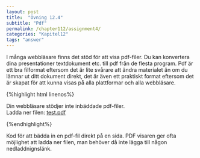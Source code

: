 ```yaml
---
layout: post
title:  "Övning 12.4"
subtitle: "Pdf"
permalink: /chapter112/assignment4/
categories: "Kapitel12"
tags: "answer"
---
```

I många webbläsare finns det stöd för att visa pdf-filer. Du kan konvertera dina presentationer textdokument etc. till pdf från de flesta program. Pdf är ett bra filformat eftersom det är lite svårare att ändra materialet än om du lämnar ut ditt dokument direkt, det är även ett praktiskt format eftersom det är skapat för att kunna visas på alla plattformar och alla webbläsare.

{%highlight html linenos%}
<object data="media/lecture.pdf" type="application/pdf" width="600" height="800">
  <p>
    Din webbläsare stödjer inte inbäddade pdf-filer.<br >
    Ladda ner filen:
    <a href="media/lecture.pdf">test.pdf</a>
  </p>
</object >
{%endhighlight%}
<figcaption>Kod för att bädda in en pdf-fil direkt på en sida. PDF visaren ger ofta möjlighet att ladda ner filen, man behöver då inte lägga till någon nedladdnignslänk.</figcaption>
